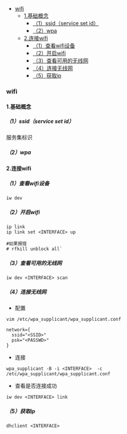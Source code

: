 
<!-- @import "[TOC]" {cmd="toc" depthFrom=1 depthTo=6 orderedList=false} -->
<!-- code_chunk_output -->

- [wifi](#wifi)
  - [1.基础概念](#1基础概念)
    - [（1）ssid（service set id）](#1ssidservice-set-id)
    - [（2）wpa](#2wpa)
  - [2.连接wifi](#2连接wifi)
    - [（1）查看wifi设备](#1查看wifi设备)
    - [（2）开启wifi](#2开启wifi)
    - [（3）查看可用的无线网](#3查看可用的无线网)
    - [（4）连接无线网](#4连接无线网)
    - [（5）获取ip](#5获取ip)

<!-- /code_chunk_output -->

### wifi

#### 1.基础概念
##### （1）ssid（service set id）
服务集标识
##### （2）wpa

#### 2.连接wifi

##### （1）查看wifi设备
```shell
iw dev
```
##### （2）开启wifi
```shell
ip link
ip link set <INTERFACE> up

#如果报错
# rfkill unblock all`
```

##### （3）查看可用的无线网
```shell
iw dev <INTERFACE> scan
```

##### （4）连接无线网
* 配置
```shell
vim /etc/wpa_supplicant/wpa_supplicant.conf

network={
  ssid="<SSID>"
  psk="<PASSWD>"
}
```
* 连接
```shell
wpa_supplicant -B -i <INTERFACE>  -c /etc/wpa_supplicant/wpa_supplicant.conf
```
* 查看是否连接成功
```shell
iw dev <INTERFACE> link
```

##### （5）获取ip
```shell
dhclient <INTERFACE>
```
